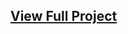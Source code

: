 ## [View Full Project](https://nbviewer.org/github/TelRich/Data-Analytics-Company-Web-Scraping/blob/main/top_da_company.ipynb)